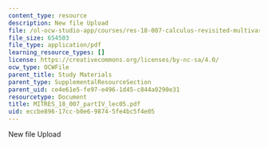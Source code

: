 ```yaml
---
content_type: resource
description: New file Upload
file: /ol-ocw-studio-app/courses/res-18-007-calculus-revisited-multivariable-calculus-fall-2011/eccbe89617ccb0e698745fe4bc5f4e05_MITRES_18_007_partIV_lec05.pdf
file_size: 654503
file_type: application/pdf
learning_resource_types: []
license: https://creativecommons.org/licenses/by-nc-sa/4.0/
ocw_type: OCWFile
parent_title: Study Materials
parent_type: SupplementalResourceSection
parent_uid: ce4e61e5-fe97-e496-1d45-c844a0290e31
resourcetype: Document
title: MITRES_18_007_partIV_lec05.pdf
uid: eccbe896-17cc-b0e6-9874-5fe4bc5f4e05
---
```

New file Upload